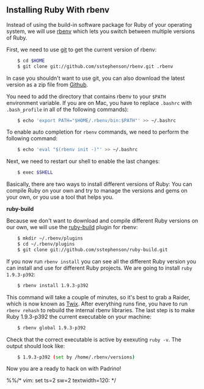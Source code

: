 ## Installing Ruby With rbenv

Instead of using the build-in software package for Ruby of your operating system, we will use
[rbenv](https://github.com/sstephenson/rbenv/ "rbenv") which lets you switch between multiple versions of Ruby.


First, we need to use [git](http://git-scm.org) to get the current version of rbenv:


```bash
    $ cd $HOME
    $ git clone git://github.com/sstephenson/rbenv.git .rbenv
```

In case you shouldn't want to use git, you can also download the latest version as a zip file from
[Github](http://github.com).


You need to add the directory that contains rbenv to your `$PATH` environment variable.  If you are on Mac, you have to
replace `.bashrc` with `.bash_profile` in all of the following commands):


```bash
    $ echo 'export PATH="$HOME/.rbenv/bin:$PATH"' >> ~/.bashrc
```

To enable auto completion for `rbenv` commands, we need to perform the following command:


```bash
    $ echo 'eval "$(rbenv init -)"' >> ~/.bashrc
```

Next, we need to restart our shell to enable the last changes:


```bash
    $ exec $SHELL
```

Basically, there are two ways to install different versions of Ruby: You can compile Ruby on your
own and try to manage the versions and gems on your own, or you use a tool that helps you.


**ruby-build**

Because we don't want to download and compile different Ruby versions on our own, we will use the
[ruby-build](https://github.com/sstephenson/ruby-build "ruby-build") plugin for rbenv:


```bash
    $ mkdir ~/.rbenv/plugins
    $ cd ~/.rbenv/plugins
    $ git clone git://github.com/sstephenson/ruby-build.git
```

If you now run `rbenv install` you can see all the different Ruby version you can install and use for different Ruby
projects. We are going to install `ruby 1.9.3-p392`:


```bash
    $ rbenv install 1.9.3-p392
```

This command will take a couple of minutes, so it's best to grab a Raider, which is now known as
[Twix](http://en.wikipedia.org/wiki/Twix "Twix").  After everything runs fine, you have to run `rbenv rehash` to rebuild
the internal rbenv libraries. The last step is to make Ruby 1.9.3-p392 the current executable on your machine:


```bash
    $ rbenv global 1.9.3-p392

```
Check that the correct executable is active by exexuting `ruby -v`. The output should look like:


```bash
    $ 1.9.3-p392 (set by /home/.rbenv/versions)
```

Now you are a ready to hack on with Padrino!


%%/* vim: set ts=2 sw=2 textwidth=120: */
